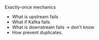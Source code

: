 Exactly-once mechanics

* What is upstream fails
* What if Kafka fails
* What is downstream fails -> don't know 
* How prevent duplicates. 